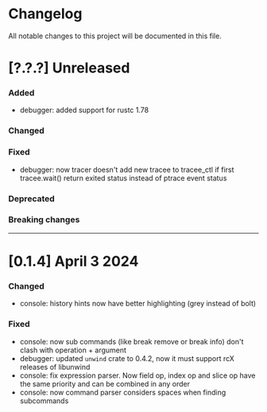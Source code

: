 # Changelog

All notable changes to this project will be documented in this file.

# [?.?.?] Unreleased

### Added

- debugger: added support for rustc 1.78

### Changed

### Fixed

- debugger: now tracer doesn't add new tracee to tracee_ctl if first
  tracee.wait() return exited status instead of ptrace event status

### Deprecated

### Breaking changes

---

# [0.1.4] April 3 2024

### Changed

- console: history hints now have better highlighting (grey instead of bolt)

### Fixed

- console: now sub commands (like break remove or break info) don't clash with
  operation + argument
- debugger: updated `unwind` crate to 0.4.2, now it must support rcX releases of
  libunwind
- console: fix expression parser. Now field op, index op and slice op have the
  same priority and can be combined in any order
- console: now command parser considers spaces when finding subcommands
